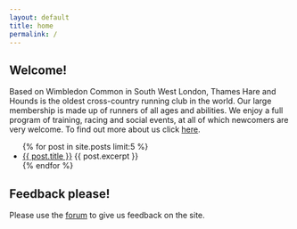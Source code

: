 ```yaml
---
layout: default
title: home
permalink: /
---
```


<h2>Welcome!</h2>
<p>Based on Wimbledon Common in South West London, Thames Hare and Hounds is the oldest cross-country running club in the world. Our large membership is made up of runners of all ages and abilities. We enjoy a full program of training, racing and social events, at all of which newcomers are very welcome. To find out more about us click <a href="/about/">here</a>.</p>

<ul>
  {% for post in site.posts limit:5 %}
    <li>
      <a href="{{ post.url }}">{{ post.title }}</a>
      {{ post.excerpt }}
    </li>
  {% endfor %}
</ul>

<h2>Feedback please!</h2>

Please use the <a href="http://forum.thh.run/">forum</a> to give us feedback on the site.
